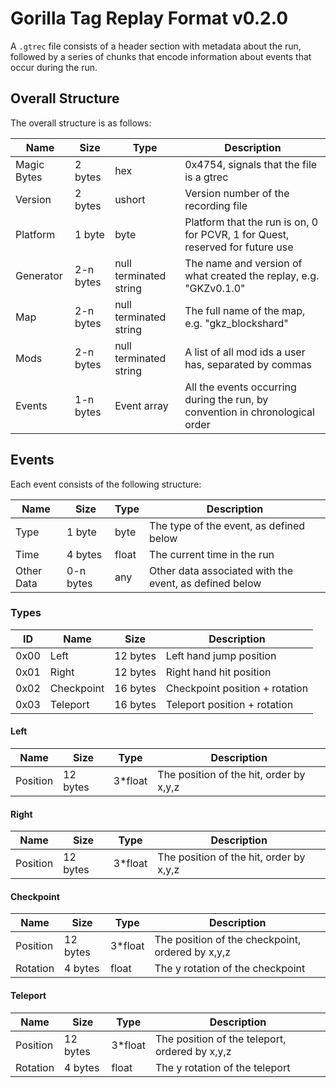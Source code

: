 # Gorilla Tag Replay Format v0.2.0

A `.gtrec` file consists of a header section with metadata about the run, followed by a series of chunks that encode information about events that occur during the run.

## Overall Structure

The overall structure is as follows:

| Name        | Size      | Type                   | Description                                                                   |
| ----------- | --------- | ---------------------- | ----------------------------------------------------------------------------- |
| Magic Bytes | 2 bytes   | hex                    | 0x4754, signals that the file is a gtrec                                      |
| Version     | 2 bytes   | ushort                 | Version number of the recording file                                          |
| Platform    | 1 byte    | byte                   | Platform that the run is on, 0 for PCVR, 1 for Quest, reserved for future use |
| Generator   | 2-n bytes | null terminated string | The name and version of what created the replay, e.g. "GKZv0.1.0"             |
| Map         | 2-n bytes | null terminated string | The full name of the map, e.g. "gkz_blockshard"                               |
| Mods        | 2-n bytes | null terminated string | A list of all mod ids a user has, separated by commas                         |
| Events      | 1-n bytes | Event array            | All the events occurring during the run, by convention in chronological order |

## Events

Each event consists of the following structure:

| Name       | Size      | Type  | Description                                            |
| ---------- | --------- | ----- | ------------------------------------------------------ |
| Type       | 1 byte    | byte  | The type of the event, as defined below                |
| Time       | 4 bytes   | float | The current time in the run                            |
| Other Data | 0-n bytes | any   | Other data associated with the event, as defined below |

### Types

| ID   | Name       | Size     | Description                    |
| ---- | ---------- | -------- | ------------------------------ |
| 0x00 | Left       | 12 bytes | Left hand jump position        |
| 0x01 | Right      | 12 bytes | Right hand hit position        |
| 0x02 | Checkpoint | 16 bytes | Checkpoint position + rotation |
| 0x03 | Teleport   | 16 bytes | Teleport position + rotation   |

#### Left

| Name     | Size     | Type    | Description                             |
| -------- | -------- | ------- | --------------------------------------- |
| Position | 12 bytes | 3*float | The position of the hit, order by x,y,z |

#### Right

| Name     | Size     | Type    | Description                             |
| -------- | -------- | ------- | --------------------------------------- |
| Position | 12 bytes | 3*float | The position of the hit, order by x,y,z |

#### Checkpoint

| Name     | Size     | Type    | Description                                      |
| -------- | -------- | ------- | ------------------------------------------------ |
| Position | 12 bytes | 3*float | The position of the checkpoint, ordered by x,y,z |
| Rotation | 4 bytes  | float   | The y rotation of the checkpoint                 |

#### Teleport

| Name     | Size     | Type    | Description                                    |
| -------- | -------- | ------- | ---------------------------------------------- |
| Position | 12 bytes | 3*float | The position of the teleport, ordered by x,y,z |
| Rotation | 4 bytes  | float   | The y rotation of the teleport                 |
